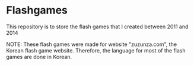 # Flashgames

This repository is to store the flash games that I created between 2011 and 2014

NOTE: These flash games were made for website "zuzunza.com", the Korean flash game website. Therefore, the language for most of the flash games are done in Korean.
